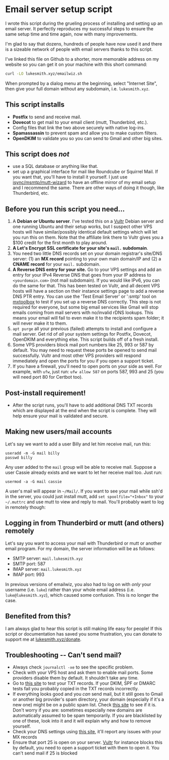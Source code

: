 # Email server setup script

I wrote this script during the grueling process of installing and setting up
an email server. It perfectly reproduces my successful steps to ensure the
same setup time and time again, now with many improvements.

I'm glad to say that dozens, hundreds of people have now used it and there is a
sizeable network of people with email servers thanks to this script.

I've linked this file on Github to a shorter, more memorable address on my
website so you can get it on your machine with this short command:

```sh
curl -LO lukesmith.xyz/emailwiz.sh
```

When prompted by a dialog menu at the beginning, select "Internet Site", then
give your full domain without any subdomain, i.e. `lukesmith.xyz`.

## This script installs

- **Postfix** to send and receive mail.
- **Dovecot** to get mail to your email client (mutt, Thunderbird, etc.).
- Config files that link the two above securely with native log-ins.
- **Spamassassin** to prevent spam and allow you to make custom filters.
- **OpenDKIM** to validate you so you can send to Gmail and other big sites.

## This script does _not_

- use a SQL database or anything like that.
- set up a graphical interface for mail like Roundcube or Squirrel Mail. If you
  want that, you'll have to install it yourself. I just use
  [isync/msmtp/mutt-wizard](https://github.com/lukesmithxyz/mutt-wizard) to
  have an offline mirror of my email setup and I recommend the same. There are
  other ways of doing it though, like Thunderbird, etc.

## Before you run this script you need...

1. A **Debian or Ubuntu server**. I've tested this on a
   [Vultr](https://www.vultr.com/?ref=8940911-8H) Debian server and one running
   Ubuntu and their setup works, but I suspect other VPS hosts will have
   similar/possibly identical default settings which will let you run this on
   them. Note that the affiliate link there to Vultr gives you a $100 credit
   for the first month to play around.
2. **A Let's Encrypt SSL certificate for your site's `mail.` subdomain**.
3. You need two little DNS records set on your domain registrar's site/DNS
   server: (1) an **MX record** pointing to your own main domain/IP and (2) a
   **CNAME record** for your `mail.` subdomain.
4. **A Reverse DNS entry for your site.** Go to your VPS settings and add an
   entry for your IPv4 Reverse DNS that goes from your IP address to
   `<yourdomain.com>` (not mail subdomain). If you would like IPv6, you can do
   the same for that. This has been tested on Vultr, and all decent VPS hosts
   will have a section on their instance settings page to add a reverse DNS PTR
   entry.
   You can use the 'Test Email Server' or ':smtp' tool on
   [mxtoolbox](https://mxtoolbox.com/SuperTool.aspx) to test if you set up
   a reverse DNS correctly. This step is not required for everyone, but some
   big email services like Gmail will stop emails coming from mail servers
   with no/invalid rDNS lookups. This means your email will fail to even
   make it to the recipients spam folder; it will never make it to them.
5. `apt purge` all your previous (failed) attempts to install and configure a
   mail server. Get rid of _all_ your system settings for Postfix, Dovecot,
   OpenDKIM and everything else. This script builds off of a fresh install.
6. Some VPS providers block mail port numbers like 25, 993 or 587 by default.
   You may need to request these ports be opened to send mail successfully.
   Vultr and most other VPS providers will respond immediately and open the
   ports for you if you open a support ticket.
7. If you have a firewall, you'll need to open ports on your side as well. For
   example, with `ufw`, just run: `ufw allow 587` on ports 587, 993 and 25 (you
   will need port 80 for Certbot too).

## Post-install requirement!

- After the script runs, you'll have to add additional DNS TXT records which
  are displayed at the end when the script is complete. They will help ensure
  your mail is validated and secure.

## Making new users/mail accounts

Let's say we want to add a user Billy and let him receive mail, run this:

```
useradd -m -G mail billy
passwd billy
```

Any user added to the `mail` group will be able to receive mail. Suppose a user
Cassie already exists and we want to let her receive mail too. Just run:

```
usermod -a -G mail cassie
```

A user's mail will appear in `~/Mail/`. If you want to see your mail while ssh'd
in the server, you could just install mutt, add `set spoolfile="+Inbox"` to
your `~/.muttrc` and use mutt to view and reply to mail. You'll probably want
to log in remotely though:

## Logging in from Thunderbird or mutt (and others) remotely

Let's say you want to access your mail with Thunderbird or mutt or another
email program. For my domain, the server information will be as follows:

- SMTP server: `mail.lukesmith.xyz`
- SMTP port: 587
- IMAP server: `mail.lukesmith.xyz`
- IMAP port: 993

In previous versions of emailwiz, you also had to log on with *only* your
username (i.e. `luke`) rather than your whole email address (i.e.
`luke@lukesmith.xyz`), which caused some confusion. This is no longer the
case.

## Benefited from this?

I am always glad to hear this script is still making life easy for people!  If
this script or documentation has saved you some frustration, you can donate to
support me at [lukesmith.xyz/donate](https://lukesmith.xyz/donate.html).

## Troubleshooting -- Can't send mail?

- Always check `journalctl -xe` to see the specific problem.
- Check with your VPS host and ask them to enable mail ports. Some providers
  disable them by default. It shouldn't take any time.
- Go to [this site](https://appmaildev.com/en/dkim) to test your TXT records.
  If your DKIM, SPF or DMARC tests fail you probably copied in the TXT records
  incorrectly.
- If everything looks good and you *can* send mail, but it still goes to Gmail
  or another big provider's spam directory, your domain (especially if it's a
  new one) might be on a public spam list.  Check
  [this site](https://mxtoolbox.com/blacklists.aspx) to see if it is. Don't
  worry if you are: sometimes especially new domains are automatically assumed
  to be spam temporarily. If you are blacklisted by one of these, look into it
  and it will explain why and how to remove yourself.
- Check your DNS settings using [this site](https://intodns.com/), it'll report
  any issues with your MX records
- Ensure that port 25 is open on your server.
  [Vultr](https://www.vultr.com/docs/what-ports-are-blocked) for instance
  blocks this by default, you need to open a support ticket with them to open
  it. You can't send mail if 25 is blocked
